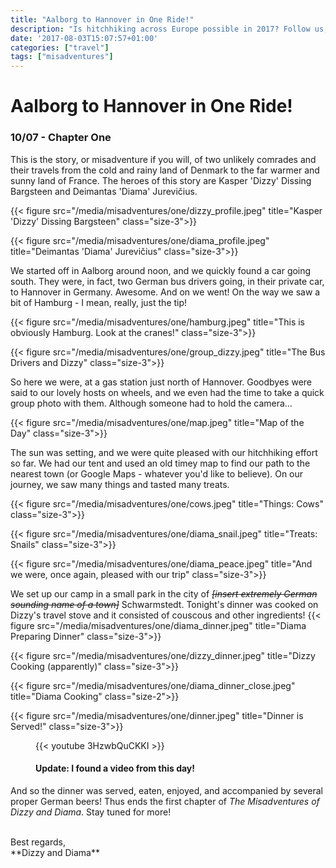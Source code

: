 ```yaml
---
title: "Aalborg to Hannover in One Ride!"
description: "Is hitchhiking across Europe possible in 2017? Follow us, and find out!"
date: '2017-08-03T15:07:57+01:00'
categories: ["travel"]
tags: ["misadventures"]
---
```



# Aalborg to Hannover in One Ride!
### 10/07 - Chapter One

This is the story, or misadventure if you will, of two unlikely comrades and their travels from the cold and rainy land of Denmark to the far warmer and sunny land of France.
The heroes of this story are Kasper 'Dizzy' Dissing Bargsteen and Deimantas 'Diama' Jurevičius.

{{< figure src="/media/misadventures/one/dizzy_profile.jpeg" title="Kasper 'Dizzy' Dissing Bargsteen" class="size-3">}}

{{< figure src="/media/misadventures/one/diama_profile.jpeg" title="Deimantas 'Diama' Jurevičius" class="size-3">}}

We started off in Aalborg around noon, and we quickly found a car going south. They were, in fact, two German bus drivers going, in their private car, to Hannover in Germany. Awesome. And on we went!
On the way we saw a bit of Hamburg - I mean, really, just the tip!

{{< figure src="/media/misadventures/one/hamburg.jpeg" title="This is obviously Hamburg. Look at the cranes!" class="size-3">}}

{{< figure src="/media/misadventures/one/group_dizzy.jpeg" title="The Bus Drivers and Dizzy" class="size-3">}}

So here we were, at a gas station just north of Hannover. Goodbyes were said to our lovely hosts on wheels, and we even had the time to take a quick group photo with them. Although someone had to hold the camera... 

{{< figure src="/media/misadventures/one/map.jpeg" title="Map of the Day" class="size-3">}}

The sun was setting, and we were quite pleased with our hitchhiking effort so far. We had our tent and used an old timey map to find our path to the nearest town (or Google Maps - whatever you'd like to believe). On our journey, we saw many things and tasted many treats.

{{< figure src="/media/misadventures/one/cows.jpeg" title="Things: Cows" class="size-3">}}

{{< figure src="/media/misadventures/one/diama_snail.jpeg" title="Treats: Snails" class="size-3">}}

{{< figure src="/media/misadventures/one/diama_peace.jpeg" title="And we were, once again, pleased with our trip" class="size-3">}}

We set up our camp in a small park in the city of ~~*&#91;insert extremely German sounding name of a town&#93;*~~ Schwarmstedt. Tonight's dinner was cooked on Dizzy's travel stove and it consisted of couscous and other ingredients!
{{< figure src="/media/misadventures/one/diama_dinner.jpeg" title="Diama Preparing Dinner" class="size-3">}}

{{< figure src="/media/misadventures/one/dizzy_dinner.jpeg" title="Dizzy Cooking (apparently)" class="size-3">}}

{{< figure src="/media/misadventures/one/diama_dinner_close.jpeg" title="Diama Cooking" class="size-2">}}

{{< figure src="/media/misadventures/one/dinner.jpeg" title="Dinner is Served!" class="size-3">}}


<figure class="size-3">
  {{< youtube 3HzwbQuCKKI >}}
  <figcaption>
    <h4>Update: I found a video from this day!</h4>
  </figcaption>
</figure>


And so the dinner was served, eaten, enjoyed, and accompanied by several proper German beers! Thus ends the first chapter of *The Misadventures of Dizzy and Diama*. Stay tuned for more! 

<br />
Best regards,<br />**Dizzy and Diama**